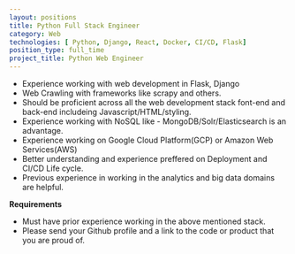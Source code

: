 ```yaml
---
layout: positions
title: Python Full Stack Engineer
category: Web
technologies: [ Python, Django, React, Docker, CI/CD, Flask]
position_type: full_time
project_title: Python Web Engineer
---
```


- Experience working with web development in Flask, Django
- Web Crawling with frameworks like scrapy and others.
- Should be proficient across all the web development stack font-end and back-end includeing Javascript/HTML/styling.
- Experience working with NoSQL like - MongoDB/Solr/Elasticsearch is an advantage.
- Experience working on Google Cloud Platform(GCP) or Amazon Web Services(AWS)
- Better understanding and experience preffered on Deployment and CI/CD Life cycle.   
- Previous experience in working in the analytics and big data domains are helpful.


**Requirements**
- Must have prior experience working in the above mentioned stack.
- Please send your Github profile and a link to the code or product that you
are proud of.
